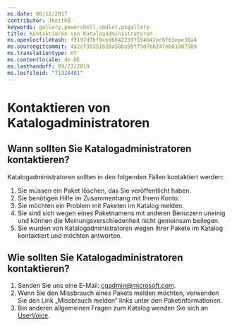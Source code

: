 ```yaml
---
ms.date: 06/12/2017
contributor: JKeithB
keywords: gallery,powershell,cmdlet,psgallery
title: Kontaktieren von Katalogadministratoren
ms.openlocfilehash: f9197dfbf0cedb642259f554b42ec6f63eae30a4
ms.sourcegitcommit: 4a2cf30351620a58ba95ff5d76b247e601907589
ms.translationtype: HT
ms.contentlocale: de-DE
ms.lasthandoff: 09/27/2019
ms.locfileid: "71328401"
---
```

# <a name="contact-gallery-administrators"></a>Kontaktieren von Katalogadministratoren

## <a name="when-to-contact-gallery-administrators"></a>Wann sollten Sie Katalogadministratoren kontaktieren?

Katalogadministratoren sollten in den folgenden Fällen kontaktiert werden:

1. Sie müssen ein Paket löschen, das Sie veröffentlicht haben.
2. Sie benötigen Hilfe im Zusammenhang mit Ihrem Konto.
3. Sie möchten ein Problem mit Paketen im Katalog melden.
4. Sie sind sich wegen eines Paketnamens mit anderen Benutzern uneinig und können die Meinungsverschiedenheit nicht gemeinsam beilegen.
5. Sie wurden von Katalogadministratoren wegen Ihrer Pakete im Katalog kontaktiert und möchten antworten.

## <a name="how-to-contact-gallery-administrators"></a>Wie sollten Sie Katalogadministratoren kontaktieren?

1. Senden Sie uns eine E-Mail: cgadmin@microsoft.com.
2. Wenn Sie den Missbrauch eines Pakets melden möchten, verwenden Sie den Link „Missbrauch melden“ links unter den Paketinformationen.
3. Bei anderen allgemeinen Fragen zum Katalog wenden Sie sich an [UserVoice](http://windowsserver.uservoice.com/forums/301869-powershell).
